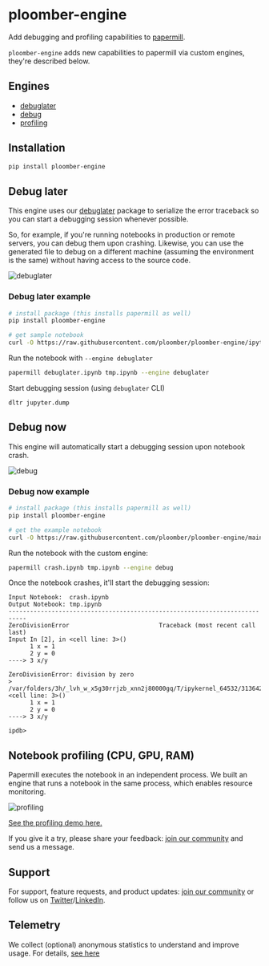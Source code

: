# ploomber-engine

Add debugging and profiling capabilities to [papermill](https://github.com/nteract/papermill).

`ploomber-engine` adds new capabilities to papermill via custom engines, they're described below.

## Engines

- [debuglater](#debug-later)
- [debug](#debug-now)
- [profiling](#notebook-profiling-cpu-gpu-ram)
## Installation

```sh
pip install ploomber-engine
```
## Debug later

This engine uses our [debuglater](https://github.com/ploomber/debuglater) package to serialize the error traceback so you can start a debugging session whenever possible.

So, for example, if you're running notebooks in production or remote servers, you can debug them upon crashing. Likewise, you can use the generated file to debug on a different machine (assuming the environment is the same) without having access to the source code.

![debuglater](https://ploomber.io/images/doc/ploomber-engine-demo/debuglater.gif)

### Debug later example

```sh
# install package (this installs papermill as well)
pip install ploomber-engine

# get sample notebook
curl -O https://raw.githubusercontent.com/ploomber/ploomber-engine/ipython/tests/assets/debuglater.ipynb
```

Run the notebook with `--engine debuglater`

```sh tags=['raises-exception']
papermill debuglater.ipynb tmp.ipynb --engine debuglater
```

Start debugging session (using `debuglater` CLI)

<!-- #region -->
```
dltr jupyter.dump
```
<!-- #endregion -->

## Debug now

This engine will automatically start a debugging session upon notebook crash.

![debug](https://ploomber.io/images/doc/ploomber-engine-demo/debug.gif)
### Debug now example

```sh
# install package (this installs papermill as well)
pip install ploomber-engine

# get the example notebook
curl -O https://raw.githubusercontent.com/ploomber/ploomber-engine/main/tests/assets/crash.ipynb
```

Run the notebook with the custom engine:

```sh tags=['raises-exception']
papermill crash.ipynb tmp.ipynb --engine debug
```


Once the notebook crashes, it'll start the debugging session:

```
Input Notebook:  crash.ipynb
Output Notebook: tmp.ipynb
---------------------------------------------------------------------------
ZeroDivisionError                         Traceback (most recent call last)
Input In [2], in <cell line: 3>()
      1 x = 1
      2 y = 0
----> 3 x/y

ZeroDivisionError: division by zero
> /var/folders/3h/_lvh_w_x5g30rrjzb_xnn2j80000gq/T/ipykernel_64532/3136424576.py(3)<cell line: 3>()
      1 x = 1
      2 y = 0
----> 3 x/y

ipdb>
```

## Notebook profiling (CPU, GPU, RAM)

Papermill executes the notebook in an independent process. We built an engine that runs a notebook in the same process, which enables resource monitoring.

![profiling](https://ploomber.io/images/doc/ploomber-engine-demo/profiling.gif)

[See the profiling demo here.](doc/profiling.ipynb)


If you give it a try, please share your feedback: [join our community](https://ploomber.io/community) and send us a message.
## Support

For support, feature requests, and product updates: [join our community](https://ploomber.io/community) or follow us on [Twitter](https://twitter.com/ploomber)/[LinkedIn](https://www.linkedin.com/company/ploomber/).


## Telemetry

We collect (optional) anonymous statistics to understand and improve usage. For details, [see here](https://docs.ploomber.io/en/latest/community/user-stats.html)

